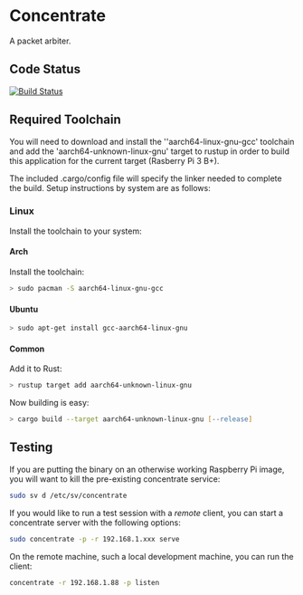 # Concentrate

A packet arbiter.

## Code Status

[![Build Status](https://travis-ci.com/helium/concentrate.svg?token=gSksRQHcDis4sPKF5NRm&branch=master)](https://travis-ci.com/helium/concentrate)

## Required Toolchain

You will need to download and install the ''aarch64-linux-gnu-gcc' toolchain and add the 'aarch64-unknown-linux-gnu' target to rustup in order to build this application for the current target (Rasberry Pi 3 B+).

The included .cargo/config file will specify the linker needed to complete the build. Setup instructions by system are as follows:

### Linux
Install the toolchain to your system:
#### Arch
Install the toolchain:
```zsh
> sudo pacman -S aarch64-linux-gnu-gcc
```
#### Ubuntu
```zsh
> sudo apt-get install gcc-aarch64-linux-gnu
```


#### Common

Add it to Rust:
```zsh
> rustup target add aarch64-unknown-linux-gnu
```

Now building is easy:
```zsh
> cargo build --target aarch64-unknown-linux-gnu [--release]
```

## Testing

If you are putting the binary on an otherwise working Raspberry Pi image, you will want to kill the pre-existing concentrate service:
```zsh
sudo sv d /etc/sv/concentrate
```

If you would like to run a test session with a _remote_ client, you can start a concentrate server with the following options:
```zsh
sudo concentrate -p -r 192.168.1.xxx serve
```

On the remote machine, such a local development machine, you can run the client:
```zsh
concentrate -r 192.168.1.88 -p listen
```
